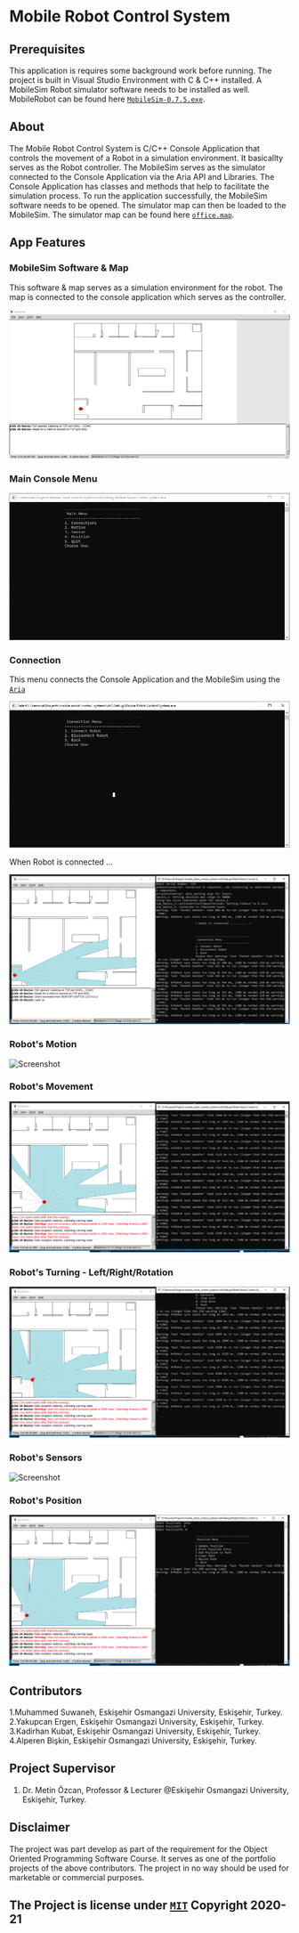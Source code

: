 # Mobile Robot Control System

## Prerequisites 

This application is requires some background work before running. The project is built in Visual Studio Environment 
with C & C++ installed. A MobileSim Robot simulator software needs to be installed as well. 
MobileRobot can be found here [`MobileSim-0.7.5.exe`](Map/MobileSim-0.7.5.exe). 

## About

The Mobile Robot Control System is C/C++ Console Application that controls the movement of a Robot in a simulation environment. It 
basicallty serves as the Robot controller. The MobileSim serves as the simulator connected to the Console Application via the Aria 
API and Libraries. The Console Application has classes and methods that help to facilitate the simulation process.
To run the application successfully, the MobileSim software needs to be opened. The simulator map can then be loaded to the MobileSim.
The simulator map can be found here [`office.map`](Map/office.map). 

## App Features 

### MobileSim Software & Map

This software & map serves as a simulation environment for the robot. 
The map is connected to the console application which serves as the controller.

![Screenshot](Screenshots/map.png)

### Main Console Menu 

![Screenshot](Screenshots/main.png)

### Connection

This menu connects the Console Application and the MobileSim using the [`Aria`](API/PioneerRobotAPI.h) 

![Screenshot](Screenshots/connectionMenu.png)

When Robot is connected ...

![Screenshot](Screenshots/connection.png)

### Robot's Motion

![Screenshot](Screenshots/motion.png) 


### Robot's Movement 

![Screenshot](Screenshots/move.png) 

### Robot's Turning - Left/Right/Rotation

![Screenshot](Screenshots/turn.png) 

### Robot's Sensors 

![Screenshot](Screenshots/sensor.png) 

### Robot's Position

![Screenshot](Screenshots/position.png) 

## Contributors 

1.Muhammed Suwaneh, Eskişehir Osmangazi University, Eskişehir, Turkey.
2.Yakupcan Ergen, Eskişehir Osmangazi University, Eskişehir, Turkey.
3.Kadirhan Kubat, Eskişehir Osmangazi University, Eskişehir, Turkey.
4.Alperen Bişkin, Eskişehir Osmangazi University, Eskişehir, Turkey.


## Project Supervisor 

1. Dr. Metin Özcan, Professor & Lecturer @Eskişehir Osmangazi University, Eskişehir, Turkey.

## Disclaimer 

The project was part develop as part of the requirement for the Object Oriented Programming Software Course.
It serves as one of the portfolio projects of the above contributors. The project in no way should be used 
for marketable or commercial purposes. 

## The Project is license under [`MIT`](LICENSE) Copyright 2020-21

